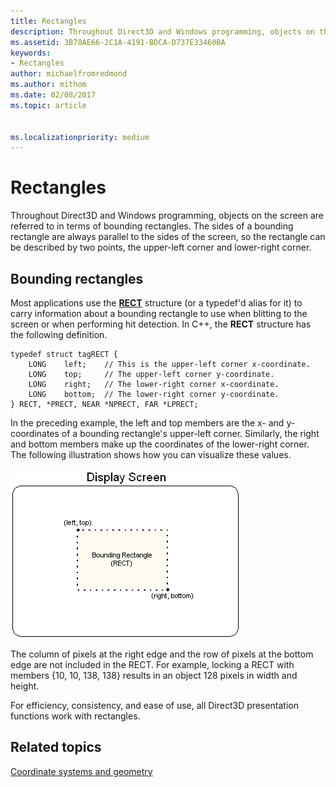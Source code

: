 ```yaml
---
title: Rectangles
description: Throughout Direct3D and Windows programming, objects on the screen are referred to in terms of bounding rectangles.
ms.assetid: 3B78AE66-2C1A-4191-BDCA-D737E33460BA
keywords:
- Rectangles
author: michaelfromredmond
ms.author: mithom
ms.date: 02/08/2017
ms.topic: article


ms.localizationpriority: medium
---
```


# Rectangles


Throughout Direct3D and Windows programming, objects on the screen are referred to in terms of bounding rectangles. The sides of a bounding rectangle are always parallel to the sides of the screen, so the rectangle can be described by two points, the upper-left corner and lower-right corner.

## <span id="Bounding_rectangles"></span><span id="bounding_rectangles"></span><span id="BOUNDING_RECTANGLES"></span>Bounding rectangles


Most applications use the [**RECT**](https://msdn.microsoft.com/library/windows/desktop/dd162897) structure (or a typedef'd alias for it) to carry information about a bounding rectangle to use when blitting to the screen or when performing hit detection. In C++, the **RECT** structure has the following definition.

```
typedef struct tagRECT { 
    LONG    left;    // This is the upper-left corner x-coordinate.
    LONG    top;     // The upper-left corner y-coordinate.
    LONG    right;   // The lower-right corner x-coordinate.
    LONG    bottom;  // The lower-right corner y-coordinate.
} RECT, *PRECT, NEAR *NPRECT, FAR *LPRECT; 
```

In the preceding example, the left and top members are the x- and y-coordinates of a bounding rectangle's upper-left corner. Similarly, the right and bottom members make up the coordinates of the lower-right corner. The following illustration shows how you can visualize these values.

![illustration of the rectangle bounded by the left, top, right, and bottom values](images/rect.png)

The column of pixels at the right edge and the row of pixels at the bottom edge are not included in the RECT. For example, locking a RECT with members {10, 10, 138, 138} results in an object 128 pixels in width and height.

For efficiency, consistency, and ease of use, all Direct3D presentation functions work with rectangles.

## <span id="related-topics"></span>Related topics


[Coordinate systems and geometry](coordinate-systems-and-geometry.md)

 

 





